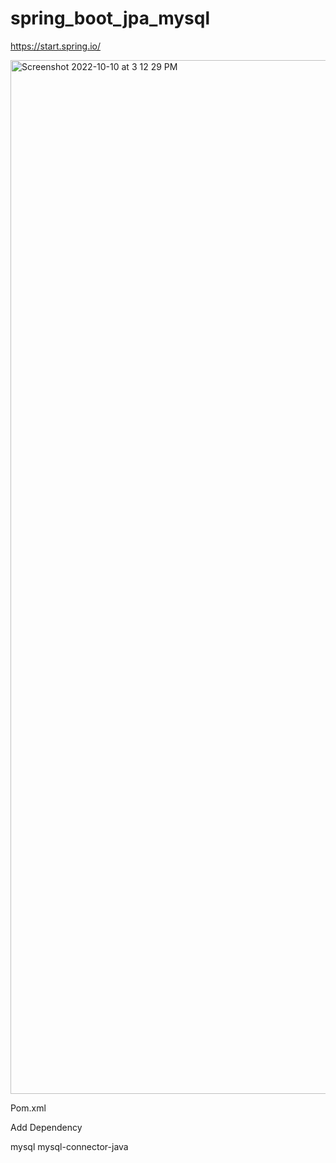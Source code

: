 # spring_boot_jpa_mysql

https://start.spring.io/

<img width="1654" alt="Screenshot 2022-10-10 at 3 12 29 PM" src="https://user-images.githubusercontent.com/7985860/194843690-f82732fc-a9a7-4e60-ba35-7ab59c9ff055.png">

Pom.xml

Add Dependency

<groupId>mysql</groupId>
<artifactId>mysql-connector-java</artifactId>
